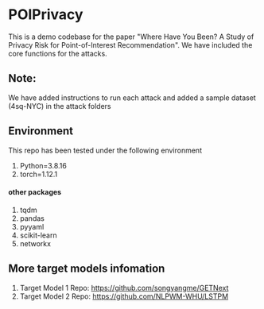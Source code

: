 # POIPrivacy
This is a demo codebase for the paper "Where Have You Been? A Study of Privacy Risk for Point-of-Interest Recommendation". We have included the core functions for the attacks.


## Note:
We have added instructions to run each attack and added a sample dataset (4sq-NYC) in the attack folders

## Environment
This repo has been tested under the following environment
1. Python=3.8.16
2. torch=1.12.1
#### other packages
1. tqdm
2. pandas
3. pyyaml
4. scikit-learn
5. networkx


## More target models infomation
1. Target Model 1 Repo: https://github.com/songyangme/GETNext
2. Target Model 2 Repo: https://github.com/NLPWM-WHU/LSTPM



